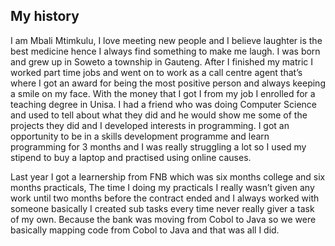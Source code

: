 ## My history

I am Mbali Mtimkulu, I love meeting new people and I believe laughter is the best medicine hence I  always find something to make me laugh. I was born and grew up in Soweto a township in Gauteng. After I finished my matric I worked part time jobs and went on to work as a call centre agent that’s where I got an award for  being the most positive person and always keeping a smile on my face. With the money that I got I from my job I enrolled for a teaching degree in Unisa. I had a friend who was doing Computer Science and used to tell about what they did and he would show me some of the projects they did and I developed interests in programming. I got an opportunity to be in a skills development programme and learn programming for 3 months and I was really struggling a lot so I used my stipend to buy a laptop and practised using online causes. 

Last year I got a learnership from FNB which was six months college and six months practicals, The time I doing my practicals I really wasn’t given any work until two months before the contract ended and I always worked with someone basically I created sub tasks every time never really giver a task of my own. Because the bank was moving from Cobol to Java so we were basically mapping code from Cobol to Java and that was all I did.  
